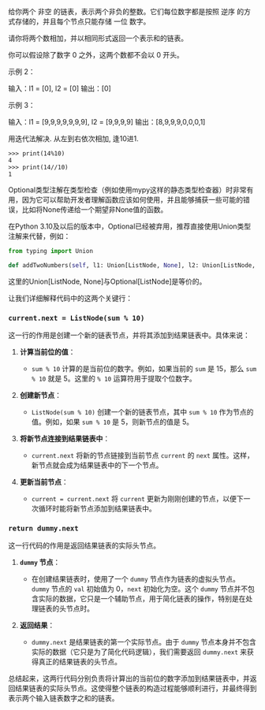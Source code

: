 给你两个 非空 的链表，表示两个非负的整数。它们每位数字都是按照 逆序 的方式存储的，并且每个节点只能存储 一位 数字。

请你将两个数相加，并以相同形式返回一个表示和的链表。

你可以假设除了数字 0 之外，这两个数都不会以 0 开头。

示例 2：

输入：l1 = [0], l2 = [0]
输出：[0]

示例 3：

输入：l1 = [9,9,9,9,9,9,9], l2 = [9,9,9,9]
输出：[8,9,9,9,0,0,0,1]


用迭代法解决.
从左到右依次相加, 逢10进1.

```
>>> print(14%10)
4
>>> print(14//10)
1
```

Optional类型注解在类型检查（例如使用mypy这样的静态类型检查器）时非常有用，因为它可以帮助开发者理解函数应该如何使用，并且能够捕获一些可能的错误，比如将None传递给一个期望非None值的函数。

在Python 3.10及以后的版本中，Optional已经被弃用，推荐直接使用Union类型注解来代替，例如：

```python
from typing import Union

def addTwoNumbers(self, l1: Union[ListNode, None], l2: Union[ListNode, None]) -> Union[ListNode, None]:
```

这里的Union[ListNode, None]与Optional[ListNode]是等价的。




让我们详细解释代码中的这两个关键行：

### `current.next = ListNode(sum % 10)`

这一行的作用是创建一个新的链表节点，并将其添加到结果链表中。具体来说：

1. **计算当前位的值**：
   - `sum % 10` 计算的是当前位的数字。例如，如果当前的 `sum` 是 15，那么 `sum % 10` 就是 5。这里的 `% 10` 运算符用于提取个位数字。

2. **创建新节点**：
   - `ListNode(sum % 10)` 创建一个新的链表节点，其中 `sum % 10` 作为节点的值。例如，如果 `sum % 10` 是 5，则新节点的值是 5。

3. **将新节点连接到结果链表中**：
   - `current.next` 将新的节点链接到当前节点 `current` 的 `next` 属性。这样，新节点就会成为结果链表中的下一个节点。

4. **更新当前节点**：
   - `current = current.next` 将 `current` 更新为刚刚创建的节点，以便下一次循环时能将新节点添加到结果链表中。

### `return dummy.next`

这一行代码的作用是返回结果链表的实际头节点。

1. **`dummy` 节点**：
   - 在创建结果链表时，使用了一个 `dummy` 节点作为链表的虚拟头节点。`dummy` 节点的 `val` 初始值为 0，`next` 初始化为空。这个 `dummy` 节点并不包含实际的数据，它只是一个辅助节点，用于简化链表的操作，特别是在处理链表的头节点时。

2. **返回结果**：
   - `dummy.next` 是结果链表的第一个实际节点。由于 `dummy` 节点本身并不包含实际的数据（它只是为了简化代码逻辑），我们需要返回 `dummy.next` 来获得真正的结果链表的头节点。

总结起来，这两行代码分别负责将计算出的当前位的数字添加到结果链表中，并返回结果链表的实际头节点。这使得整个链表的构造过程能够顺利进行，并最终得到表示两个输入链表数字之和的链表。